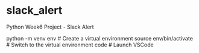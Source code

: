 # slack_alert
Python Week6 Project - Slack Alert

python -m venv env # Create a virtual environment
source env/bin/activate # Switch to the virtual environment
code # Launch VSCode
